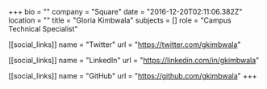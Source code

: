 +++
bio = ""
company = "Square"
date = "2016-12-20T02:11:06.382Z"
location = ""
title = "Gloria Kimbwala"
subjects = []
role = "Campus Technical Specialist"

[[social_links]]
  name = "Twitter"
  url = "https://twitter.com/gkimbwala"

[[social_links]]
  name = "LinkedIn"
  url = "https://linkedin.com/in/gkimbwala"

[[social_links]]
  name = "GitHub"
  url = "https://github.com/gkimbwala"
+++
